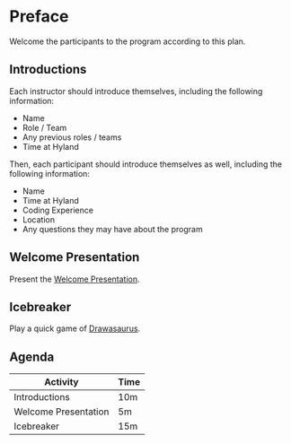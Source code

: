 # Preface
Welcome the participants to the program according to this plan.

## Introductions
Each instructor should introduce themselves, including the following information:

- Name
- Role / Team
- Any previous roles / teams
- Time at Hyland

Then, each participant should introduce themselves as well, including the following information:

- Name
- Time at Hyland
- Coding Experience
- Location
- Any questions they may have about the program

## Welcome Presentation
Present the [Welcome Presentation](Welcome.pptx).

## Icebreaker
Play a quick game of [Drawasaurus](https://drawasaurus.org).

## Agenda

| Activity | Time |
|-|-|
| Introductions | 10m |
| Welcome Presentation | 5m |
| Icebreaker | 15m |
